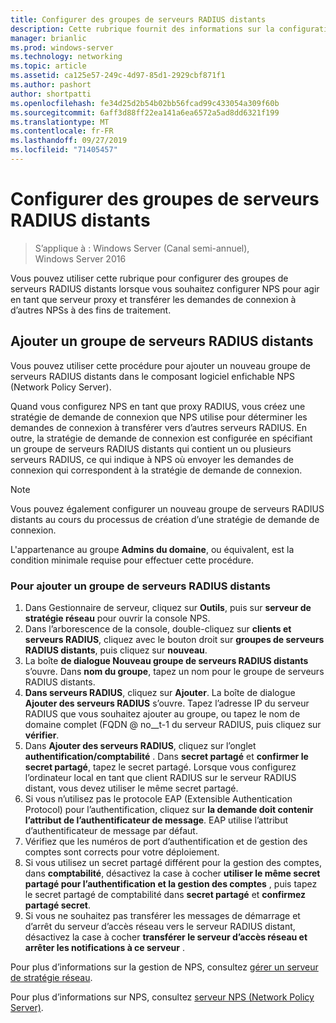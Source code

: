 ```yaml
---
title: Configurer des groupes de serveurs RADIUS distants
description: Cette rubrique fournit des informations sur la configuration de groupes de serveurs RADIUS distants dans le serveur de stratégie réseau dans Windows Server 2016.
manager: brianlic
ms.prod: windows-server
ms.technology: networking
ms.topic: article
ms.assetid: ca125e57-249c-4d97-85d1-2929cbf871f1
ms.author: pashort
author: shortpatti
ms.openlocfilehash: fe34d25d2b54b02bb56fcad99c433054a309f60b
ms.sourcegitcommit: 6aff3d88ff22ea141a6ea6572a5ad8dd6321f199
ms.translationtype: MT
ms.contentlocale: fr-FR
ms.lasthandoff: 09/27/2019
ms.locfileid: "71405457"
---
```

# <a name="configure-remote-radius-server-groups"></a>Configurer des groupes de serveurs RADIUS distants

>S’applique à : Windows Server (Canal semi-annuel), Windows Server 2016

Vous pouvez utiliser cette rubrique pour configurer des groupes de serveurs RADIUS distants lorsque vous souhaitez configurer NPS pour agir en tant que serveur proxy et transférer les demandes de connexion à d’autres NPSs à des fins de traitement.

## <a name="add-a-remote-radius-server-group"></a>Ajouter un groupe de serveurs RADIUS distants

Vous pouvez utiliser cette procédure pour ajouter un nouveau groupe de serveurs RADIUS distants dans le composant logiciel enfichable NPS (Network Policy Server).

Quand vous configurez NPS en tant que proxy RADIUS, vous créez une stratégie de demande de connexion que NPS utilise pour déterminer les demandes de connexion à transférer vers d’autres serveurs RADIUS. En outre, la stratégie de demande de connexion est configurée en spécifiant un groupe de serveurs RADIUS distants qui contient un ou plusieurs serveurs RADIUS, ce qui indique à NPS où envoyer les demandes de connexion qui correspondent à la stratégie de demande de connexion.

>[!NOTE]
>Vous pouvez également configurer un nouveau groupe de serveurs RADIUS distants au cours du processus de création d’une stratégie de demande de connexion.

L'appartenance au groupe **Admins du domaine**, ou équivalent, est la condition minimale requise pour effectuer cette procédure.

### <a name="to-add-a-remote-radius-server-group"></a>Pour ajouter un groupe de serveurs RADIUS distants 

1. Dans Gestionnaire de serveur, cliquez sur **Outils**, puis sur **serveur de stratégie réseau** pour ouvrir la console NPS.
2. Dans l’arborescence de la console, double-cliquez sur **clients et serveurs RADIUS**, cliquez avec le bouton droit sur **groupes de serveurs RADIUS distants**, puis cliquez sur **nouveau**.
3. La boîte **de dialogue Nouveau groupe de serveurs RADIUS distants** s’ouvre. Dans **nom du groupe**, tapez un nom pour le groupe de serveurs RADIUS distants.
4. **Dans serveurs RADIUS**, cliquez sur **Ajouter**. La boîte de dialogue **Ajouter des serveurs RADIUS** s’ouvre. Tapez l’adresse IP du serveur RADIUS que vous souhaitez ajouter au groupe, ou tapez le nom de domaine complet \(FQDN @ no__t-1 du serveur RADIUS, puis cliquez sur **vérifier**.
5. Dans **Ajouter des serveurs RADIUS**, cliquez sur l’onglet **authentification/comptabilité** . Dans **secret partagé** et **confirmer le secret partagé**, tapez le secret partagé. Lorsque vous configurez l’ordinateur local en tant que client RADIUS sur le serveur RADIUS distant, vous devez utiliser le même secret partagé.
6. Si vous n’utilisez pas le protocole EAP (Extensible Authentication Protocol) pour l’authentification, cliquez sur **la demande doit contenir l’attribut de l’authentificateur de message**. EAP utilise l’attribut d’authentificateur de message par défaut.
7. Vérifiez que les numéros de port d’authentification et de gestion des comptes sont corrects pour votre déploiement.
8. Si vous utilisez un secret partagé différent pour la gestion des comptes, dans **comptabilité**, désactivez la case à cocher **utiliser le même secret partagé pour l’authentification et la gestion des comptes** , puis tapez le secret partagé de comptabilité dans **secret partagé** et **confirmez partagé secret**.
9. Si vous ne souhaitez pas transférer les messages de démarrage et d’arrêt du serveur d’accès réseau vers le serveur RADIUS distant, désactivez la case à cocher **transférer le serveur d’accès réseau et arrêter les notifications à ce serveur** .

Pour plus d’informations sur la gestion de NPS, consultez [gérer un serveur de stratégie réseau](nps-manage-top.md).

Pour plus d’informations sur NPS, consultez [serveur NPS (Network Policy Server)](nps-top.md).

